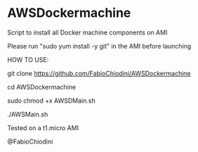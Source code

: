 # AWSDockermachine
Script to install all Docker machine components on AMI

Please run "sudo yum install -y git" in the AMI before launching 

HOW TO USE:

git clone https://github.com/FabioChiodini/AWSDockermachine

cd AWSDockermachine

sudo chmod +x AWSDMain.sh

./AWSMain.sh

Tested on a t1.micro AMI

@FabioChiodini
